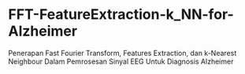 # FFT-FeatureExtraction-k_NN-for-Alzheimer
Penerapan Fast Fourier Transform, Features Extraction, dan k-Nearest  Neighbour Dalam Pemrosesan Sinyal EEG Untuk Diagnosis Alzheimer
